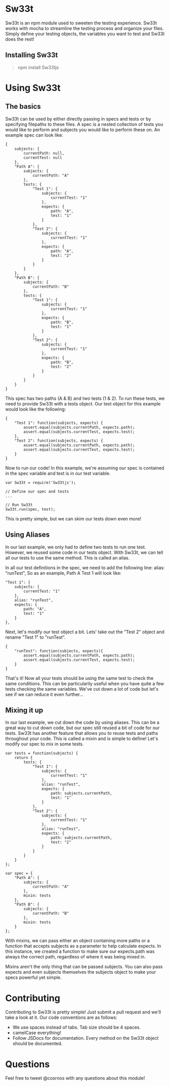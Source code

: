 Sw33t
=========

Sw33t is an npm module used to sweeten the testing experience. Sw33t works with mocha to streamline the testing process and organize your files. Simply define your testing objects, the variables you want to test and Sw33t does the rest!

Installing Sw33t
---------------------------------
>npm install Sw33tjs

Using Sw33t
=========
The basics
---------------------------------
Sw33t can be used by either directly passing in specs and tests or by specifying filepaths to these files. A spec is a nested collection of tests you would like to perform and subjects you would like to perform these on. An example spec can look like:

	{
		subjects: {
			currentPath: null,
			currentTest: null
		},
		"Path A": {
			subjects: {
				currentPath: "A"
			},
			tests: {
				"Test 1": {
					subjects: {
						currentTest: "1"
					},
					expects: {
						path: "A",
						test: "1"
					}
				},
				"Test 2": {
					subjects: {
						currentTest: "1"
					},
					expects: {
						path: "A",
						test: "2"
					}
				}
			}
		},
		"Path B": {
			subjects: {
				currentPath: "B"
			},
			tests: {
				"Test 1": {
					subjects: {
						currentTest: "1"
					},
					expects: {
						path: "B",
						test: "1"
					}
				},
				"Test 2": {
					subjects: {
						currentTest: "1"
					},
					expects: {
						path: "B",
						test: "2"
					}
				}
			}
		}
	}

This spec has two paths (A & B) and two tests (1 & 2). To run these tests, we need to provide Sw33t with a tests object. Our test object for this example would look like the following:

	{
		"Test 1": function(subjects, expects) {
			assert.equal(subjects.currentPath, expects.path);
			assert.equal(subjects.currentTest, expects.test);
		},
		"Test 2": function(subjects, expects) {
			assert.equal(subjects.currentPath, expects.path);
			assert.equal(subjects.currentTest, expects.test);
		}
	}

Now to run our code! In this example, we're assuming our spec is contained in the spec variable and test is in our test variable.

    var Sw33t = require('Sw33tjs');

    // Define our spec and tests
    ...

    // Run Sw33t
    Sw33t.run(spec, test);

This is pretty simple, but we can skim our tests down even more!

Using Aliases
---------------------------------
In our last example, we only had to define two tests to run one test. However, we reused some code in our tests object. With Sw33t, we can tell all our tests to use the same method. This is called an alias.

In all our test definitions in the spec, we need to add the following line:
	alias: "runTest",
So as an example, Path A Test 1 will look like:

	"Test 1": {
		subjects: {
			currentTest: "1"
		},
		alias: "runTest",
		expects: {
			path: "A",
			test: "1"
		}
	},

Next, let's modify our test object a bit. Lets' take out the "Test 2" object and rename "Test 1" to "runTest".

	{
		"runTest": function(subjects, expects){
			assert.equal(subjects.currentPath, expects.path);
			assert.equal(subjects.currentTest, expects.test);
		}
	}

That's it! Now all your tests should be using the same test to check the same conditions. This can be particularily useful when you have quite a few tests checking the same variables. We've cut down a lot of code but let's see if we can reduce it even further...

Mixing it up
---------------------------------
In our last example, we cut down the code by using aliases. This can be a great way to cut down code, but our spec still reused a bit of code for our tests. Sw33t has another feature that allows you to reuse tests and paths throughout your code. This is called a mixin and is simple to define! Let's modify our spec to mix in some tests.

	var tests = function(subjects) {
		return {
			tests: {
				"Test 1": {
					subjects: {
						currentTest: "1"
					},
					alias: "runTest",
					expects: {
						path: subjects.currentPath,
						test: "1"
					}
				},
				"Test 2": {
					subjects: {
						currentTest: "1"
					},
					alias: "runTest",
					expects: {
						path: subjects.currentPath,
						test: "2"
					}
				}
			}
		}
	};

	var spec = {
		"Path A": {
			subjects: {
				currentPath: "A"
			},
			mixin: tests
		},
		"Path B": {
			subjects: {
				currentPath: "B"
			},
			mixin: tests
		}
	};

With mixins, we can pass either an object containing more paths or a function that accepts subjects as a parameter to help calculate expects. In this instance, we created a function to make sure our expects.path was always the correct path, regardless of where it was being mixed in.

Mixins aren't the only thing that can be passed subjects. You can also pass expects and even subjects themselves the subjects object to make your specs powerful yet simple.

Contributing
=========
Contributing to Sw33t is pretty simple! Just submit a pull request and we'll take a look at it. Our code conventions are as follows:

* We use spaces instead of tabs. Tab size should be 4 spaces.
* camelCase everything!
* Follow JSDocs for documentation. Every method on the Sw33t object should be documented.

Questions
=========
Feel free to tweet @cosrnos with any questions about this module!
